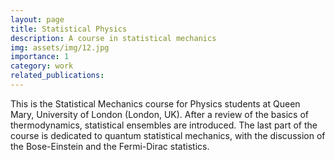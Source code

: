 ```yaml
---
layout: page
title: Statistical Physics
description: A course in statistical mechanics
img: assets/img/12.jpg
importance: 1
category: work
related_publications:
---
```


This is the Statistical Mechanics course for Physics students at Queen Mary, University of London (London, UK). After a review of the basics of thermodynamics, statistical ensembles are introduced. The last part of the course is dedicated to quantum statistical mechanics, with the discussion of the Bose-Einstein and the Fermi-Dirac statistics.
